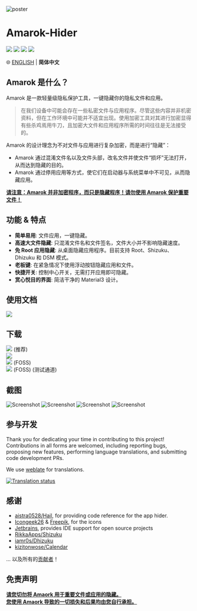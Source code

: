
![poster](https://raw.githubusercontent.com/deltazefiro/ImageHost/master/amarok-169-poster.png)

# Amarok-Hider

[![](https://img.shields.io/visual-studio-app-center/releases/version/deltazefiro/Amarok/2e57e3f726f6bdf0b9bd5e3791bd2c5d1ab1dbe2?color=blue&label=AppCenter)](https://install.appcenter.ms/users/deltazefiro/apps/amarok/distribution_groups/public) 
[![](https://img.shields.io/github/v/release/deltazefiro/Amarok-Hider?label=GithubRelease)](https://github.com/deltazefiro/Amarok-Hider/releases) 
[![](https://img.shields.io/f-droid/v/deltazero.amarok.foss?color=blue)](https://f-droid.org/zh_Hans/packages/deltazero.amarok.foss/) 
[![](https://img.shields.io/endpoint?url=https://apt.izzysoft.de/fdroid/api/v1/shield/deltazero.amarok.foss&color=orange)](https://apt.izzysoft.de/fdroid/index/apk/deltazero.amarok.foss) 

🌐 [ENGLISH](https://github.com/deltazefiro/Amarok-Hider) | **简体中文**


## Amarok 是什么？

Amarok 是一款轻量级隐私保护工具，一键隐藏你的隐私文件和应用。

> 在我们设备中可能会存在一些私密文件与应用程序。尽管这些内容并非机密资料，但在工作环境中可能并不适宜出现。使用加密工具对其进行加密显得有些杀鸡焉用牛刀，且加密大文件和应用程序所需的时间往往是无法接受的。

Amarok 的设计理念为不对文件与应用进行复杂加密，而是进行“隐藏”：
- Amarok 通过混淆文件名以及文件头部，改名文件并使文件“损坏”无法打开，从而达到隐藏的目的。
- Amarok 通过停用应用等方式，使它们在启动器与系统菜单中不可见，从而隐藏应用。

**<u>请注意：Amarok 并非加密程序，而只是隐藏程序！请勿使用 Amarok 保护重要文件！</u>**

## 功能 & 特点
- **简单易用**: 文件应用，一键隐藏。
- **高速大文件隐藏**: 只混淆文件名和文件签名，文件大小并不影响隐藏速度。
- **免 Root 应用隐藏**: 从桌面隐藏应用程序。目前支持 Root、Shizuku、Dhizuku 和 DSM 模式。
- **老板键**: 在紧急情况下使用浮动按钮隐藏应用和文件。
- **快捷开关**: 控制中心开关，无需打开应用即可隐藏。
- **赏心悦目的界面**: 简洁干净的 Material3 设计。


## 使用文档
[![](https://img.shields.io/badge/Amarok%E4%BD%BF%E7%94%A8%E6%96%87%E6%A1%A3-%E7%82%B9%E5%87%BB%E6%9F%A5%E7%9C%8B-brightgreen)](https://deltazefiro.github.io/Amarok-doc/)  


## 下载
[![](https://img.shields.io/visual-studio-app-center/releases/version/deltazefiro/Amarok/2e57e3f726f6bdf0b9bd5e3791bd2c5d1ab1dbe2?color=blue&label=AppCenter)](https://install.appcenter.ms/users/deltazefiro/apps/amarok/distribution_groups/public) (推荐)  
[![](https://img.shields.io/github/v/release/deltazefiro/Amarok-Hider?label=GithubRelease)](https://github.com/deltazefiro/Amarok-Hider/releases)  
[![](https://img.shields.io/f-droid/v/deltazero.amarok.foss?color=blue)](https://f-droid.org/zh_Hans/packages/deltazero.amarok.foss/) (FOSS)  
[![](https://img.shields.io/endpoint?url=https://apt.izzysoft.de/fdroid/api/v1/shield/deltazero.amarok.foss&color=orange)](https://apt.izzysoft.de/fdroid/index/apk/deltazero.amarok.foss)  (FOSS) (测试通道)  


## 截图

![Screenshot](https://raw.githubusercontent.com/deltazefiro/ImageHost/master/amarok-169-1.png)
![Screenshot](https://raw.githubusercontent.com/deltazefiro/ImageHost/master/amarok-169-2.png)
![Screenshot](https://raw.githubusercontent.com/deltazefiro/ImageHost/master/amarok-169-3.png)
![Screenshot](https://raw.githubusercontent.com/deltazefiro/ImageHost/master/amarok-169-4.png)


## 参与开发
Thank you for dedicating your time in contributing to this project!
Contributions in all forms are welcomed, including reporting bugs, proposing new features, performing language translations, and submitting code development PRs.

We use [weblate](https://hosted.weblate.org/engage/amarok-hider/) for translations.  

<a href="https://hosted.weblate.org/engage/amarok-hider/">
<img src="https://hosted.weblate.org/widgets/amarok-hider/-/multi-auto.svg" alt="Translation status" />
</a>


## 感谢

- [aistra0528/Hail](https://github.com/aistra0528/Hail), for providing code reference for the app hider.
- [Icongeek26](https://www.flaticon.com/authors/icongeek26) & 
[Freepik](), for the icons
- [Jetbrains](https://www.jetbrains.com/community/opensource/#support), provides IDE support for open source projects
- [RikkaApps/Shizuku](https://github.com/RikkaApps/Shizuku)
- [iamr0s/Dhizuku](https://github.com/iamr0s/Dhizuku)
- [kizitonwose/Calendar](https://github.com/kizitonwose/Calendar)

... 以及所有的[贡献者](https://github.com/deltazefiro/Amarok-Hider/graphs/contributors)！  


## 免责声明

<u>**请您切勿将 Amaork 用于重要文件或应用的隐藏。**</u>  
<u>**您使用 Amaork 导致的一切损失和后果均由您自行承担。**</u>